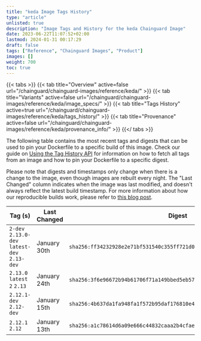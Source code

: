 ```yaml
---
title: "keda Image Tags History"
type: "article"
unlisted: true
description: "Image Tags and History for the keda Chainguard Image"
date: 2023-06-22T11:07:52+02:00
lastmod: 2024-01-31 00:17:29
draft: false
tags: ["Reference", "Chainguard Images", "Product"]
images: []
weight: 700
toc: true
---
```


{{< tabs >}}
{{< tab title="Overview" active=false url="/chainguard/chainguard-images/reference/keda/" >}}
{{< tab title="Variants" active=false url="/chainguard/chainguard-images/reference/keda/image_specs/" >}}
{{< tab title="Tags History" active=true url="/chainguard/chainguard-images/reference/keda/tags_history/" >}}
{{< tab title="Provenance" active=false url="/chainguard/chainguard-images/reference/keda/provenance_info/" >}}
{{</ tabs >}}

The following table contains the most recent tags and digests that can be used to pin your Dockerfile to a specific build of this image. Check our guide on [Using the Tag History API](/chainguard/chainguard-images/using-the-tag-history-api/) for information on how to fetch all tags from an image and how to pin your Dockerfile to a specific digest.

Please note that digests and timestamps only change when there is a change to the image, even though images are rebuilt every night. The "Last Changed" column indicates when the image was last modified, and doesn't always reflect the latest build timestamp. For more information about how our reproducible builds work, please refer to [this blog post](https://www.chainguard.dev/unchained/reproducing-chainguards-reproducible-image-builds).

| Tag (s)                                       | Last Changed | Digest                                                                    |
|-----------------------------------------------|--------------|---------------------------------------------------------------------------|
|  `2-dev` `2.13.0-dev` `latest-dev` `2.13-dev` | January 30th | `sha256:ff34232928e2e71bf531540c355ff721d09e09ede880740362be61b20ce22ac7` |
|  `2.13.0` `latest` `2` `2.13`                 | January 24th | `sha256:3f6e96672b94b61706f71a149bbed5eb57f208e20d34cdbc0fadb44662658337` |
|  `2.12.1-dev` `2.12-dev`                      | January 15th | `sha256:4b637da1fa948fa1f572b95daf176810e4e9857a521511c7da99a4627ef625b1` |
|  `2.12.1` `2.12`                              | January 13th | `sha256:a1c78614d6a09e666c44832caaa2b4cfae22215d711425ff4efce7553211d1ef` |

